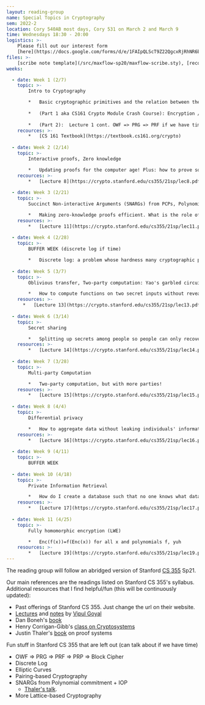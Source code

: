 ```yaml
---
layout: reading-group
name: Special Topics in Cryptography
sem: 2022-2
location: Cory 540AB most days, Cory 531 on March 2 and March 9
time: Wednesdays 18:30 - 20:00
logistics: >-
    Please fill out our interest form 
    [here](https://docs.google.com/forms/d/e/1FAIpQLScT9Z22QgcxRjRhNR6bRUvVbK9QGgRKL0WfLcwEVu4oIXrLNA/viewform) to join this reading group
files: >- 
    [scribe note template](/src/maxflow-sp20/maxflow-scribe.sty), [recordings and scribe notes](https://drive.google.com/drive/u/1/folders/14DkB_s1pBs5ta5ciFTtwFpTQj53Bqr5H)
weeks:

  - date: Week 1 (2/7)
    topic: >-
        Intro to Cryptography

        *   Basic cryptographic primitives and the relation between them
        
        *   (Part 1 aka CS161 Crypto Module Crash Course): Encryption / Authentication : Symmetric / Asymmetric. Commitments. Basic cryptographic primitives and the relation between them
        
        *   (Part 2):  Lecture 1 cont. OWF => PRG => PRF if we have time.
    recources: >-
        *   [CS 161 Textbook](https://textbook.cs161.org/crypto)
  
  - date: Week 2 (2/14)
    topic: >-
        Interactive proofs, Zero knowledge

        *   Updating proofs for the computer age! Plus: how to prove something without giving away any knowledge
    recources: >-
        *   [Lecture 8](https://crypto.stanford.edu/cs355/21sp/lec8.pdf)
  
  - date: Week 3 (2/21)
    topic: >-
        Succinct Non-interactive Arguments (SNARGs) from PCPs, Polynomial commitments

        *   Making zero-knowledge proofs efficient. What is the role of interactivity and randomness in proof?
    resources: >-
        *   [Lecture 11](https://crypto.stanford.edu/cs355/21sp/lec11.pdf)
  
  - date: Week 4 (2/28)
    topic: >-
        BUFFER WEEK (discrete log if time)

        *   Discrete log: a problem whose hardness many cryptographic primitives depend on.
  
  - date: Week 5 (3/7)
    topic: >-
        Oblivious transfer, Two-party computation: Yao's garbled circuits

        *   How to compute functions on two secret inputs without revealing anything but their output. How to request information without revealing what you requested.
    resources: >-
      *   [Lecture 13](https://crypto.stanford.edu/cs355/21sp/lec13.pdf)
  
  - date: Week 6 (3/14)
    topic: >-
        Secret sharing

        *   Splitting up secrets among people so people can only recover them by pooling their information.
    resources: >-
        *   [Lecture 14](https://crypto.stanford.edu/cs355/21sp/lec14.pdf)
  
  - date: Week 7 (3/28)
    topic: >-
        Multi-party Computation

        *   Two-party computation, but with more parties!
    resources: >-
        *   [Lecture 15](https://crypto.stanford.edu/cs355/21sp/lec15.pdf)
  
  - date: Week 8 (4/4)
    topic: >-
        Differential privacy

        *   How to aggregate data without leaking individuals' information.
    resources: >-
        *   [Lecture 16](https://crypto.stanford.edu/cs355/21sp/lec16.pdf)
  
  - date: Week 9 (4/11)
    topic: >-
        BUFFER WEEK
  
  - date: Week 10 (4/18)
    topic: >-
        Private Information Retrieval

        *   How do I create a database such that no one knows what data I have retrieved from the database?
    resources: >-
        *   [Lecture 17](https://crypto.stanford.edu/cs355/21sp/lec17.pdf)
  
  - date: Week 11 (4/25)
    topic: >-
        Fully homomorphic encryption (LWE)

        *   Enc(f(x))=f(Enc(x)) for all x and polynomials f, yuh
    resources: >-
        *   [Lecture 19](https://crypto.stanford.edu/cs355/21sp/lec19.pdf )
---
```


The reading group will follow an abridged version of Stanford [CS 355](https://crypto.stanford.edu/cs355/21sp/schedule/) Sp21.

Our main references are the readings listed on Stanford CS 355's syllabus. Additional resources that I find helpful/fun (this will be continuously updated):

- Past offerings of Stanford CS 355. Just change the url on their website.
- [Lectures](https://www.youtube.com/channel/UCH_TKbymPv-9NdCIroUSBiA/videos) and [notes](https://www.cs.cmu.edu/~goyal/15356/lecture_notes.pdf) by [Vipul Goyal](https://www.cs.cmu.edu/~goyal/)
- Dan Boneh's [book](http://toc.cryptobook.us/)
- Henry Corrigan-Gibb's [class on Cryptosystems](https://6893.csail.mit.edu/)
- Justin Thaler's [book](https://people.cs.georgetown.edu/jthaler/ProofsArgsAndZK.html) on proof systems

Fun stuff in Stanford CS 355 that are left out (can talk about if we have time)
- OWF => PRG => PRF => PRP => Block Cipher
- Discrete Log
- Elliptic Curves
- Pairing-based Cryptography
- SNARGs from Polynomial commitment + IOP
	- [Thaler's talk](https://georgetown.zoom.us/rec/play/kUuOJF7uHoApp8fSqwheZz1FPzRq0ZKxpIufTO2TyPpjc9ubjTTDzNZS0a88GrVCZgPoTrTd2foiQjs.pvY8SbCTUX-7oqJf?startTime=1639755325000&_x_zm_rtaid=U5qk8mSTScCif0KvSeRE1Q.1643240311771.7ea7ca5bdb01137b07ebfd566bf43230&_x_zm_rhtaid=168).
- More Lattice-based Cryptography

